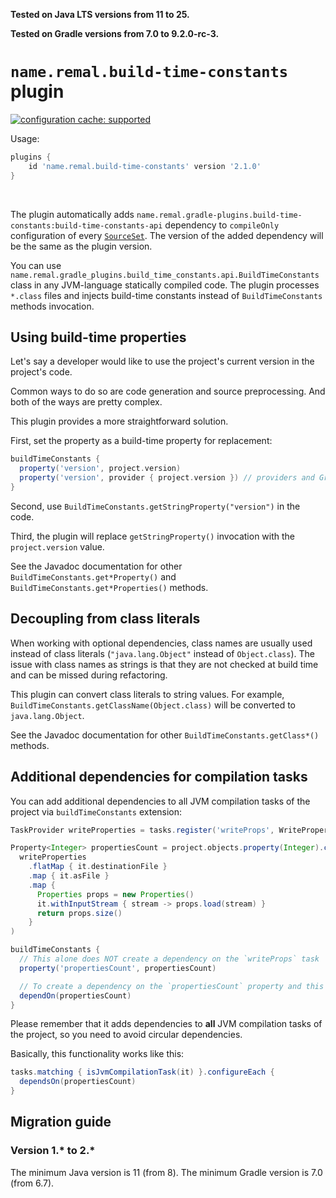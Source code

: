 **Tested on Java LTS versions from <!--property:java-runtime.min-version-->11<!--/property--> to <!--property:java-runtime.max-version-->25<!--/property-->.**

**Tested on Gradle versions from <!--property:gradle-api.min-version-->7.0<!--/property--> to <!--property:gradle-api.max-version-->9.2.0-rc-3<!--/property-->.**

# `name.remal.build-time-constants` plugin

[![configuration cache: supported](https://img.shields.io/static/v1?label=configuration%20cache&message=supported&color=success)](https://docs.gradle.org/current/userguide/configuration_cache.html)

Usage:

<!--plugin-usage:name.remal.build-time-constants-->
```groovy
plugins {
    id 'name.remal.build-time-constants' version '2.1.0'
}
```
<!--/plugin-usage-->

&nbsp;

The plugin automatically adds
<code><!--property:apiNotationWithoutVersion-->name.remal.gradle-plugins.build-time-constants:build-time-constants-api<!--/property--></code>
dependency to `compileOnly` configuration of every [`SourceSet`](https://docs.gradle.org/current/javadoc/org/gradle/api/tasks/SourceSet.html).
The version of the added dependency will be the same as the plugin version.

You can use `name.remal.gradle_plugins.build_time_constants.api.BuildTimeConstants` class in any JVM-language statically compiled code.
The plugin processes `*.class` files and injects build-time constants instead of `BuildTimeConstants` methods invocation.

## Using build-time properties

Let's say a developer would like to use the project's current version in the project's code.

Common ways to do so are code generation and source preprocessing. And both of the ways are pretty complex.

This plugin provides a more straightforward solution.

First, set the property as a build-time property for replacement:

```groovy
buildTimeConstants {
  property('version', project.version)
  property('version', provider { project.version }) // providers and Gradle properties are supported too
}
```

Second, use `BuildTimeConstants.getStringProperty("version")` in the code.

Third, the plugin will replace `getStringProperty()` invocation with the `project.version` value.

See the Javadoc documentation for other `BuildTimeConstants.get*Property()` and `BuildTimeConstants.get*Properties()` methods.

## Decoupling from class literals

When working with optional dependencies, class names are usually used instead of class literals (`"java.lang.Object"` instead of `Object.class`).
The issue with class names as strings is that they are not checked at build time and can be missed during refactoring.

This plugin can convert class literals to string values.
For example, `BuildTimeConstants.getClassName(Object.class)` will be converted to `java.lang.Object`.

See the Javadoc documentation for other `BuildTimeConstants.getClass*()` methods.

## Additional dependencies for compilation tasks

You can add additional dependencies to all JVM compilation tasks of the project via `buildTimeConstants` extension:

```groovy
TaskProvider writeProperties = tasks.register('writeProps', WriteProperties)

Property<Integer> propertiesCount = project.objects.property(Integer).convention(
  writeProperties
    .flatMap { it.destinationFile }
    .map { it.asFile }
    .map {
      Properties props = new Properties()
      it.withInputStream { stream -> props.load(stream) }
      return props.size()
    }
)

buildTimeConstants {
  // This alone does NOT create a dependency on the `writeProps` task
  property('propertiesCount', propertiesCount)

  // To create a dependency on the `propertiesCount` property and this will create a dependency on the `writeProps` task
  dependOn(propertiesCount)
}
```

Please remember that it adds dependencies to **all** JVM compilation tasks of the project, so you need to avoid circular dependencies.

Basically, this functionality works like this:

```groovy
tasks.matching { isJvmCompilationTask(it) }.configureEach {
  dependsOn(propertiesCount)
}
```

## Migration guide

### Version 1.* to 2.*

The minimum Java version is 11 (from 8).
The minimum Gradle version is 7.0 (from 6.7).
